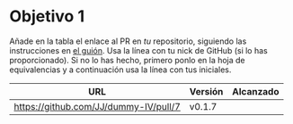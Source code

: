 # Objetivo 1

Añade en la tabla el enlace al PR en *tu* repositorio, siguiendo las
instrucciones en [el guión](http://jj.github.io/IV/documentos/proyecto/0.Repositorio). Usa
la línea con tu nick de GitHub (si lo has proporcionado). Si no lo has hecho,
primero ponlo en la hoja de equivalencias y a continuación usa la línea con tus
iniciales.

| URL                                        | Versión | Alcanzado |
|--------------------------------------------|---------|-----------|
| https://github.com/JJ/dummy-IV/pull/7      | v0.1.7  |           |
